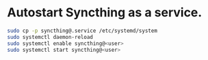 # Autostart Syncthing as a service.

```sh
sudo cp -p syncthing@.service /etc/systemd/system
sudo systemctl daemon-reload
sudo systemctl enable syncthing@<user>
sudo systemctl start syncthing@<user>
```
